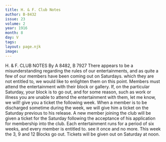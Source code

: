 ```yaml
---
title: H. & F. Club Notes
author: B-8432
issue: 23
volume: 2
year: 1916
month: 8
day: V
tags:
layout: page.njk
image:
---
```

H. & F. CLUB NOTES    By A 8482, B 7927       There appears to be a misunderstanding regarding the rules of our entertainments, and as quite a few of our members have been coming out on Saturdays. which they are not entitled to, we would like to enlighten them on this point.       Members must attend the entertainment with their block or gallery.       If, on the particular Saturday, your block is to go out, and for some reason, such as work or illness you are unable to attend the entertainment with them, let me know, we will! give you a ticket the following week.       When a member is to be discharged sometime during the week, we will give him a ticket on the Saturday previous to his release.       A new member joining the club will be given a ticket for the Saturday following the acceptance of his application for membership into the club.       Each entertainment runs for a period of six weeks, and every member is entitled to. see it once and no more.       This week the 3, 9 and 12 Blocks go out. Tickets will be given out on Saturday at noon. 
